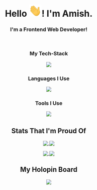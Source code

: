 <h1 align="center">Hello <img src="https://raw.githubusercontent.com/ABSphreak/ABSphreak/master/gifs/Hi.gif" width="40px">! I'm Amish.</h1>

<h3 align="center">I'm a Frontend Web Developer!</h3> 
<br>

<h3 align="center">My Tech-Stack</h3>
<p align="center">
  <a href="https://skillicons.dev">
    <img src="https://skillicons.dev/icons?i=html,css,js,react,gatsby,nextjs,tailwind,sass,bootstrap,firebase,django&theme=dark" />
  </a>
</p>

<h3 align="center">Languages I Use</h3>
<p align="center">
  <a href="https://skillicons.dev">
    <img src="https://skillicons.dev/icons?i=c,cpp,py,js&theme=dark" />
  </a>
</p>

<h3 align="center">Tools I Use</h3>
<p align="center">
  <a href="https://skillicons.dev">
    <img src="https://skillicons.dev/icons?i=git,vscode&theme=dark" />
  </a>
</p>

<h2 align="center">Stats That I'm Proud Of</h2>
<p align="center">
  <a href="https://github.com/thisisamish/github-readme-stats">
    <img align="center" width="50%" src="https://github-readme-stats.vercel.app/api?username=thisisamish&count_private=true&show_icons=true&theme=swift" />
  </a>

  <a href="https://github.com/anuraghazra/github-readme-stats">
    <img align="center" width="41.7%" src="https://github-readme-stats.vercel.app/api/top-langs/?username=thisisamish&theme=swift&layout=compact" />
  </a>
</p>

<p align="center">
  <a href="https://git.io/streak-stats">
    <img align="center" width="50%" src="https://streak-stats.demolab.com?user=thisisamish&theme=swift" />
  </a>
  
  <a href="https://github.com/anuraghazra/github-readme-stats">
    <img align="center" width="41.7%" src="https://github-readme-stats.vercel.app/api/wakatime?username=thisisamish&theme=swift" />
  </a>
</p>

<h2 align="center">My Holopin Board</h2>
<p align="center">
  <a href="https://holopin.io/@thisisamish">
    <img align="center" width="91.7%" src="https://holopin.io/api/user/board?user=thisisamish" />
  </a>
</p>
